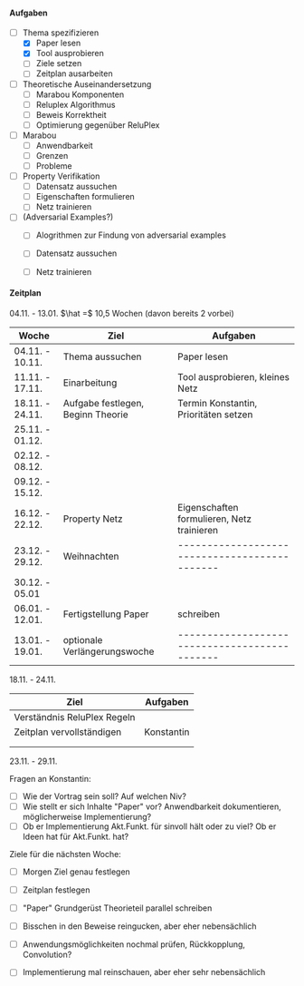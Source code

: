 #### Aufgaben

- [ ] Thema spezifizieren
  - [x] Paper lesen
  - [x] Tool ausprobieren
  - [ ] Ziele setzen
  - [ ] Zeitplan ausarbeiten
- [ ] Theoretische Auseinandersetzung
  - [ ] Marabou Komponenten
  - [ ] Reluplex Algorithmus
  - [ ] Beweis Korrektheit
  - [ ] Optimierung gegenüber ReluPlex
- [ ] Marabou
  - [ ] Anwendbarkeit
  - [ ] Grenzen
  - [ ] Probleme
- [ ] Property Verifikation
  - [ ] Datensatz aussuchen
  - [ ] Eigenschaften formulieren
  - [ ] Netz trainieren
- [ ] (Adversarial Examples?)
  - [ ] Alogrithmen zur Findung von adversarial examples
  - [ ] Datensatz aussuchen
  - [ ] Netz trainieren





#### Zeitplan

04.11. - 13.01. $\hat =$ 10,5 Wochen (davon bereits 2 vorbei)

| Woche           | Ziel                              | Aufgaben                                      |
| --------------- | --------------------------------- | --------------------------------------------- |
| 04.11. - 10.11. | Thema aussuchen                   | Paper lesen                                   |
| 11.11. - 17.11. | Einarbeitung                      | Tool ausprobieren, kleines Netz               |
| 18.11. - 24.11. | Aufgabe festlegen, Beginn Theorie | Termin Konstantin, Prioritäten setzen         |
| 25.11. - 01.12. |                                   |                                               |
| 02.12. - 08.12. |                                   |                                               |
| 09.12. - 15.12. |                                   |                                               |
| 16.12. - 22.12. | Property Netz                     | Eigenschaften formulieren, Netz trainieren    |
| 23.12. - 29.12. | Weihnachten                       | --------------------------------------------- |
| 30.12. - 05.01  |                                   |                                               |
| 06.01. - 12.01. | Fertigstellung Paper              | schreiben                                     |
| 13.01. - 19.01. | optionale Verlängerungswoche      | --------------------------------------------- |





18.11. - 24.11.

| Ziel                        | Aufgaben   |
| --------------------------- | ---------- |
| Verständnis ReluPlex Regeln |            |
| Zeitplan vervollständigen   | Konstantin |
|                             |            |
|                             |            |

23.11. - 29.11.

Fragen an Konstantin:
- [ ] Wie der Vortrag sein soll? Auf welchen Niv?
- [ ] Wie stellt er sich Inhalte "Paper" vor? Anwendbarkeit dokumentieren, möglicherweise Implementierung?
- [ ] Ob er Implementierung Akt.Funkt. für sinvoll hält oder zu viel? Ob er Ideen hat für Akt.Funkt. hat?

Ziele für die nächsten Woche:
- [ ] Morgen Ziel genau festlegen
- [ ] Zeitplan festlegen
- [ ] "Paper" Grundgerüst Theorieteil parallel schreiben
- [ ] Bisschen in den Beweise reingucken, aber eher nebensächlich
- [ ] Anwendungsmöglichkeiten nochmal prüfen, Rückkopplung, Convolution?
- [ ] Implementierung mal reinschauen, aber eher sehr nebensächlich

